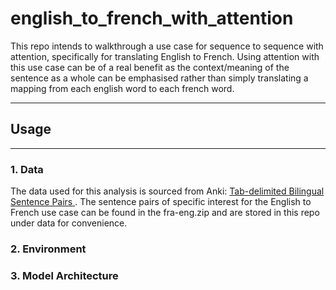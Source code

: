 # english_to_french_with_attention

This repo intends to walkthrough a use case for sequence to sequence with attention, specifically for translating English to French. Using attention with this use case can be of a real benefit as the context/meaning of the sentence as a whole can be emphasised rather than simply translating a mapping from each english word to each french word. 

---
## Usage
---
### 1. Data 
The data used for this analysis is sourced from Anki: [Tab-delimited Bilingual Sentence Pairs ](http://www.manythings.org/anki/). The sentence pairs of specific interest for the English to French use case can be found in the fra-eng.zip and are stored in this repo under data for convenience.

### 2. Environment


### 3. Model Architecture
